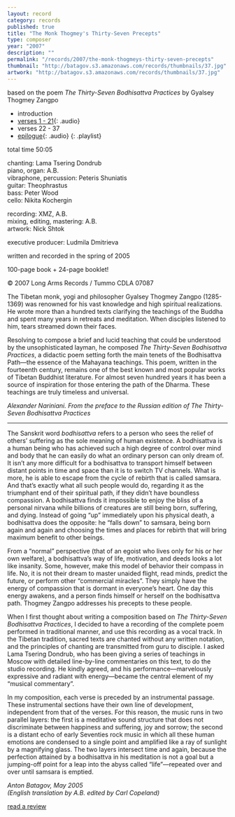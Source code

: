 ```yaml
---
layout: record
category: records
published: true
title: "The Monk Thogmey's Thirty-Seven Precepts"
type: composer
year: "2007"
description: ""
permalink: "/records/2007/the-monk-thogmeys-thirty-seven-precepts"
thumbnail: "http://batagov.s3.amazonaws.com/records/thumbnails/37.jpg"
artwork: "http://batagov.s3.amazonaws.com/records/thumbnails/37.jpg"
---
```


based on the poem _The Thirty-Seven Bodhisattva Practices_ by Gyalsey Thogmey Zangpo

- introduction
- [verses 1 - 21](http://batagov.s3.amazonaws.com/records/sounds/37_fragment1.mp3){: .audio}
- verses 22 - 37
- [epilogue](http://batagov.s3.amazonaws.com/records/sounds/37_fragment2.mp3){: .audio}
{: .playlist}

total time 50:05  

chanting: Lama Tsering Dondrub  
piano, organ: A.B.  
vibraphone, percussion: Peteris Shuniatis  
guitar: Theophrastus  
bass: Peter Wood  
cello: Nikita Kochergin  

recording: XMZ, A.B.  
mixing, editing, mastering: A.B.  
artwork: Nick Shtok  

executive producer: Ludmila Dmitrieva  

written and recorded in the spring of 2005  

100-page book + 24-page booklet!  

© 2007 Long Arms Records / Tummo CDLA 07087
 	
The Tibetan monk, yogi and philosopher Gyalsey Thogmey Zangpo (1285-1369) was renowned for his vast knowledge and high spiritual realizations. He wrote more than a hundred texts clarifying the teachings of the Buddha and spent many years in retreats and meditation. When disciples listened to him, tears streamed down their faces.  
  
Resolving to compose a brief and lucid teaching that could be understood by the unsophisticated layman, he composed _The Thirty-Seven Bodhisattva Practices_, a didactic poem setting forth the main tenets of the Bodhisattva Path—the essence of the Mahayana teachings. This poem, written in the fourteenth century, remains one of the best known and most popular works of Tibetan Buddhist literature. For almost seven hundred years it has been a source of inspiration for those entering the path of the Dharma. These teachings are truly timeless and universal.  
  
_Alexander Nariniani. From the preface to the Russian edition of The Thirty-Seven Bodhisattva Practices_  

- - - - - - - - - - - - - - - - - - - - - - - - - - - - - - - - - - - - - - - - -

The Sanskrit word _bodhisattva_ refers to a person who sees the relief of others’ suffering as the sole meaning of human existence. A bodhisattva is a human being who has achieved such a high degree of control over mind and body that he can easily do what an ordinary person can only dream of. It isn’t any more difficult for a bodhisattva to transport himself between distant points in time and space than it is to switch TV channels. What is more, he is able to escape from the cycle of rebirth that is called samsara. And that’s exactly what all such people would do, regarding it as the triumphant end of their spiritual path, if they didn’t have boundless compassion. A bodhisattva finds it impossible to enjoy the bliss of a personal nirvana while billions of creatures are still being born, suffering, and dying. Instead of going “up” immediately upon his physical death, a bodhisattva does the opposite: he “falls down” to samsara, being born again and again and choosing the times and places for rebirth that will bring maximum benefit to other beings.  

From a “normal” perspective (that of an egoist who lives only for his or her own welfare), a bodhisattva’s way of life, motivation, and deeds looks a lot like insanity. Some, however, make this model of behavior their compass in life. No, it is not their dream to master unaided flight, read minds, predict the future, or perform other “commercial miracles”. They simply have the energy of compassion that is dormant in everyone’s heart. One day this energy awakens, and a person finds himself or herself on the bodhisattva path. Thogmey Zangpo addresses his precepts to these people.  

When I first thought about writing a composition based on _The Thirty-Seven Bodhisattva Practices_, I decided to have a recording of the complete poem performed in traditional manner, and use this recording as a vocal track. In the Tibetan tradition, sacred texts are chanted without any written notation, and the principles of chanting are transmitted from guru to disciple. I asked Lama Tsering Dondrub, who has been giving a series of teachings in Moscow with detailed line-by-line commentaries on this text, to do the studio recording. He kindly agreed, and his performance—marvelously expressive and radiant with energy—became the central element of my “musical commentary”.  

In my composition, each verse is preceded by an instrumental passage. These instrumental sections have their own line of development, independent from that of the verses. For this reason, the music runs in two parallel layers: the first is a meditative sound structure that does not discriminate between happiness and suffering, joy and sorrow; the second is a distant echo of early Seventies rock music in which all these human emotions are condensed to a single point and amplified like a ray of sunlight by a magnifying glass. The two layers intersect time and again, because the perfection attained by a bodhisattva in his meditation is not a goal but a jumping-off point for a leap into the abyss called “life”—repeated over and over until samsara is emptied.  

_Anton Batagov, May 2005  
(English translation by A.B. edited by Carl Copeland)_

[read a review](http://www.batagov.com/slova/37%20review%20aquarius.htm)